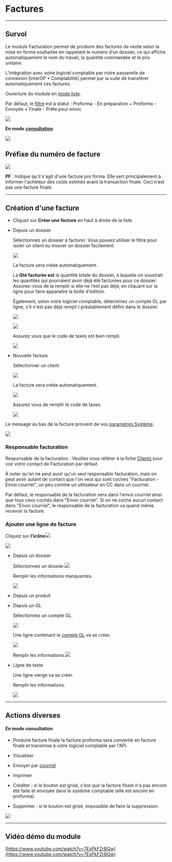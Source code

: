 # Factures

* * *

  

## Survol

  

Le module Facturation permet de produire des factures de vente selon la mise en forme souhaitée en rappelant le numéro d’un dossier, ce qui affiche automatiquement le nom du travail, la quantité commandée et le prix unitaire. 

L’intégration avec votre logiciel comptable par notre passerelle de connexion \[interOP • Comptabilité\] permet par la suite de transférer automatiquement ces factures.

  

Ouverture du module en [mode liste](../03-Fonctionnalités%20générales/02-navigation.md#mode-liste).

Par défaut, le [filtre](../03-Fonctionnalités%20générales/02-navigation.md#filtres-et-tris) est à statut : Proforma - En préparation + Proforma - Envoyée + Finale - Prête pour envoi.

![](../../static/img/Facturation_01.png)

  

**En mode** [**consultation**](../03-Fonctionnalités%20générales/02-navigation.md#mode-consultation)

![](../../static/img/Facturation_02.png)

  

## Préfixe du numéro de facture

![](../../static/img/Facturation_03.png)

**PF** : Indique qu'il s'agit d'une facture pro forma. Elle sert principalement à informer l'acheteur des coûts estimés avant la transaction finale. Ceci n'est pas une facture finale.

  
  

* * *

  

## Création d'une facture

  

- Cliquez sur **Créer une facture** en haut à droite de la liste.


*   Depuis un dossier
    
    Sélectionnez un dossier à facturer. Vous pouvez utiliser le filtre pour isoler un client ou trouver un dossier facilement. 
    
    ![](../../static/img/Facturation_04.png)
        
      
    
    La facture sera créée automatiquement.
    
    La **Qté facturée est** la quantité totale du dossier, à laquelle on soustrait les quantités qui pourraient avoir déjà été facturées pour ce dossier. Assurez-vous de la remplir si elle ne l'est pas déjà, en cliquant sur la ligne pour faire apparaitre la boîte d'édition.

    Également, selon votre logiciel comptable, déterminez un compte GL par ligne, s'il n'est pas déjà rempli ( préalablement défini dans le dossier.
    
    ![](../../static/img/Facturation_05.png)

    ![](../../static/img/Facturation_07.png)
    
      
    
    Assurez vous que le code de taxes est bien rempli.
    
    ![](../../static/img/Facturation_06.png)
         
    
*   Nouvelle facture
    
    Sélectionner un client.

    ![](../../static/img/Facturation_09.png)
    
      
    
    La facture sera créée automatiquement.
    
    ![](../../static/img/Facturation_08.png)
    
      
    
    Assurez vous de remplir le code de taxes.
    
    ![](../../static/img/Facturation_10.png)
    
      
    

  

Le message au bas de la facture provient de vos [paramètres Système](../09-Paramètres/02-parametres.md#messages-sur-formulaires).

![](../../static/img/Facturation_11.png)

### Responsable facturation

Responsable de la facturation : Veuillez vous référer à la fiche [Clients](../04-Contacts/clients.md#consulter-modifier-ou-supprimer-un-contact) pour voir votre contact de Facturation par défaut.

À noter qu'on ne peut avoir qu'un seul responsable facturation, mais on peut avoir autant de contact que l'on veut qui sont cochés "Facturation - Envoi courriel", un peu comme un utilisateur en CC dans un courriel.

Par défaut, le responsable de la facturation sera dans l'envoi courriel ainsi que tous ceux cochés dans "Envoi courriel". Si on ne coche aucun contact dans "Envoi courriel", le responsable de la facturation va quand même recevoir la facture.


### Ajouter une ligne de facture
  
Cliquez sur **l'icône**![](../../static/img/Contacts_2_iconeajout.png)

![](../../static/img/Facturation_12.png)

  

*   Depuis un dossier
    
    Sélectionnez un dossier.![](https://t9017115504.p.clickup-attachments.com/t9017115504/5bae8caa-5a95-4b56-bbf2-7dca87a97d9f/image.png)
    
      
    
    Remplir les informations manquantes.
    
    ![](https://t9017115504.p.clickup-attachments.com/t9017115504/1611f3d8-dd9f-44f2-8aa7-200f52496d26/image.png)
    
      
    
*   Depuis un produit
*   Depuis un GL
    
    Sélectionnez un compte GL.
    
    ![](https://t9017115504.p.clickup-attachments.com/t9017115504/fb08c946-8b07-4493-be99-a8e52b198f5e/image.png)
    
    Une ligne contenant le [compte GL](https://app.clickup.com/9017115504/v/dc/8cqcgvg-21377/8cqcgvg-17497?block=block-cb1b9623-cfa7-487d-bf66-f39a75749123) va se créer.
    
    ![](https://t9017115504.p.clickup-attachments.com/t9017115504/2d27ff90-2731-4f67-8337-2a5f220536dd/image.png)
    
    Remplir les informations.![](https://t9017115504.p.clickup-attachments.com/t9017115504/61c09a16-40d5-486c-8298-0b8998e819a9/image.png)
    
      
    
*   Ligne de texte
    
    Une ligne vierge va se créer.
    
    Remplir les informations.
    
    ![](https://t9017115504.p.clickup-attachments.com/t9017115504/23058ae6-95a8-4b91-b2f1-4d7231e86cb1/image.png)
    
      

  

* * *

  

## Actions diverses


#### En mode consultation

*   Produire facture finale
        la facture proforma sera convertie en facture finale et transmise à votre logiciel comptable par l'API.

*   Visualiser
  
*   Envoyer par [courriel](../03-Fonctionnalités%20générales/01-courriels.md)

*   Imprimer
    
*   Créditer : si le bouton est grisé, c'est que la facture finale n'a pas encore été faite et envoyée dans le système comptable (elle est encore en proforma).


*   Supprimer : si le bouton est grisé, impossible de faire la suppression.

![](../../static/img/Facturation_12.png)
  

* * *

  

## Vidéo démo du module

[https://www.youtube.com/watch?v=7EsPkFZrBQw](https://www.youtube.com/watch?v=7EsPkFZrBQw)